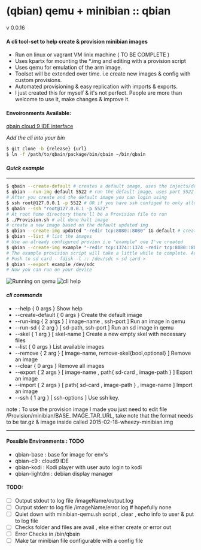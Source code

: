 # (qbian) qemu + minibian :: qbian

v 0.0.16

#### A cli tool-set to help create & provision minibian images

* Run on linux or vagrant VM linix machine ( TO BE COMPLETE )
* Uses kpartx for mounting the *.img and editing with a provision script
* Uses qemu for emulation of the arm image.
* Toolset will be extended over time. i.e create new images & config with custom provisions.
* Automated provisioning & easy replication with imports & exports.
* I just created this for myself & it's not perfect. People are more than welcome to use it, make changes & improve it.

#### Envoironments Available:
[ qbain cloud 9 IDE interface ](https://github.com/trojanspike/qbian/tree/dev/c9/injects/qbian-c9)

_Add the cli into your bin_
```bash
$ git clone -b {release} {url}
$ ln -f /path/to/qbain/package/bin/qbain ~/bin/qbain
```

#### _Quick example_

---
```bash
$ qbain --create-default # creates a default image, uses the injects/default folder as injects
$ qbian --run-img default 5522 # run the default image, uses port 5522 to ssh
# After you create and the default image you can login using
$ ssh root@127.0.0.1 -p 5522 # OR if you have ssh configed to only allow ssh
$ qbain --ssh "root@127.0.0.1 -p 5522"
# At root home directory there'll be a Provision file to run
$ ./Provision.sh # all done halt image
# create a new image based on the default updated img
$ qbian --create-img updated "-redir tcp:8080::8080" 1G default # create new images using the default img, Injects/updated folder required
$ qbian --list # list the images
# Use an already configured provion i.e "example" one I've created
$ qbian --create-img example "-redir tcp:1374::1374 -redir tcp:8080::8080" 1G
# The example provision script will take a little while to complete. Add a user & password perdefined. add nvm & iojs with forever to run node. Add a quick express server & runs this at start up.
# Push to sd card - fdisk -l :: /dev/sdc < sd card >
$ qbian --export example /dev/sdc
# Now you can run on your device
```

![Running on qemu](/../images/run-img.png?raw=true "Running on qemu")
![cli help](/../images/help.png?raw=true "cli help")

#### _cli commands_
* --help { 0 args } Show help
* --create-default { 0 args } Create the default image
* --run-img { 2 args } [ image-name , ssh-port ] Run an image in qemu
* --run-sd { 2 arg } [ sd-path, ssh-port ] Run an sd image in qemu
* --skel { 1 arg } [ skel-name ] Create a new empty skel with necessary files
* --list { 0 args } List available images
* --remove { 2 arg } [ image-name, remove-skel{bool,optional} ] Remove an image
* --clear { 0 args } Remove all images
* --export { 2 args } [ image-name , path{ sd-card , image-path } ] Export an image
* --import { 2 args } [ path{ sd-card , image-path } , image-name ] Import an image
* --ssh { 1 arg } [ ssh-options ] Use ssh key.

note :
  To use the provision image I made you just need to edit file /Provision/minibian/BASE_IMAGE_TAR_URL,
  take note that the format needs to be tar.gz & image inside called 2015-02-18-wheezy-minibian.img

---

#### Possible Environments : TODO
* qbian-base : base for image for env's
* qbian-c9   : cloud9 IDE
* qbian-kodi : Kodi player with user auto login to kodi
* qbian-lightdm	:	debian display manager

#### TODO:

- [ ] Output stdout to log file /imageName/output.log
- [ ] Output stderr to log file /imageName/error.log # hopefully none
- [ ] Quiet down with minibian-qemu.sh script , clear , echo info to user & put to log file
- [ ] Checks folder and files are avail , else either create or error out
- [ ] Error Checks in /bin/qbain
- [ ] Make tar minibian file configurable with a config file
